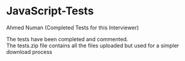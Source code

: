# JavaScript-Tests
Ahmed Numan (Completed Tests for this Interviewer)

The tests have been completed and commented. </br>
The tests.zip file contains all the files uploaded but used for a simpler download process
